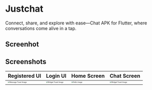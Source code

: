 # Justchat

Connect, share, and explore with ease—Chat APK for Flutter, where conversations come alive in a tap.

## Screenhot
## Screenshots

|     Registered UI      |Login UI                   |  Home Screen                | Chat Screen |
| ---------------------- | ------------------------- | ----------------------------|-------------|
| <img src="https://github.com/dev-rahul-0/Justchat/assets/114253454/5244f76f-0897-4f62-b014-e4d2dcdb9bd2" alt="Message Toast Image" style="zoom:33%;" /> | <img src="https://github.com/dev-rahul-0/Justchat/assets/114253454/b54691f6-286d-4325-986e-4d2d9200eea8" alt="Widget Toast Image" style="zoom:33%;" /> | <img src="https://github.com/dev-rahul-0/Justchat/assets/114253454/81f2ed92-f684-43b9-a420-cee0c107821a" alt="Hello image" style="zoom:33%;" /> |<img src="https://github.com/dev-rahul-0/Justchat/assets/114253454/fb6d3e77-183e-43d5-bd55-713d12c0b033" alt="Widget Toast Image" style="zoom:33%;" /> |

